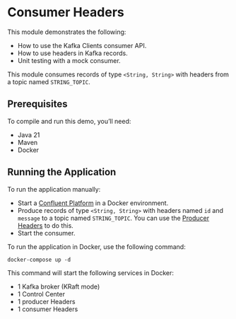 # Consumer Headers

This module demonstrates the following:

- How to use the Kafka Clients consumer API.
- How to use headers in Kafka records.
- Unit testing with a mock consumer.

This module consumes records of type `<String, String>` with headers from a topic named `STRING_TOPIC`.

## Prerequisites

To compile and run this demo, you’ll need:

- Java 21
- Maven
- Docker

## Running the Application

To run the application manually:

- Start a [Confluent Platform](https://docs.confluent.io/platform/current/quickstart/ce-docker-quickstart.html#step-1-download-and-start-cp) in a Docker environment.
- Produce records of type `<String, String>` with headers named `id` and `message` to a topic named `STRING_TOPIC`. You can use the [Producer Headers](../../kafka-producer-quickstarts/kafka-producer-headers) to do this.
- Start the consumer.

To run the application in Docker, use the following command:

```console
docker-compose up -d
```

This command will start the following services in Docker:

- 1 Kafka broker (KRaft mode)
- 1 Control Center
- 1 producer Headers
- 1 consumer Headers
